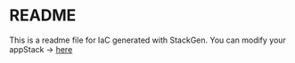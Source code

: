 # README
This is a readme file for IaC generated with StackGen.
You can modify your appStack -> [here](http://main.dev.stackgen.com/appstacks/b3653ddd-3183-444c-9e22-2e6da6990ba1)
